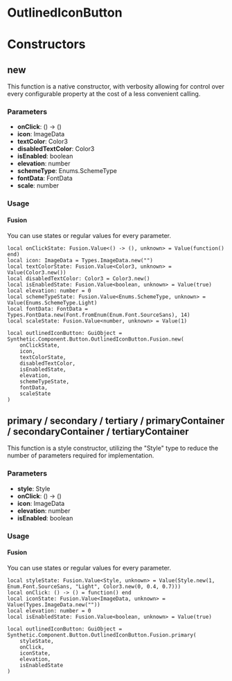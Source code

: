 # OutlinedIconButton


# Constructors


## new
This function is a native constructor, with verbosity allowing for control over every configurable property at the cost of a less convenient calling.

### Parameters
- **onClick**: () -> ()
- **icon**: ImageData
- **textColor**: Color3
- **disabledTextColor**: Color3
- **isEnabled**: boolean
- **elevation**: number
- **schemeType**: Enums.SchemeType
- **fontData**: FontData
- **scale**: number


### Usage

#### Fusion
You can use states or regular values for every parameter.
```luau
local onClickState: Fusion.Value<() -> (), unknown> = Value(function() end)
local icon: ImageData = Types.ImageData.new("")
local textColorState: Fusion.Value<Color3, unknown> = Value(Color3.new())
local disabledTextColor: Color3 = Color3.new()
local isEnabledState: Fusion.Value<boolean, unknown> = Value(true)
local elevation: number = 0
local schemeTypeState: Fusion.Value<Enums.SchemeType, unknown> = Value(Enums.SchemeType.Light)
local fontData: FontData = Types.FontData.new(Font.fromEnum(Enum.Font.SourceSans), 14)
local scaleState: Fusion.Value<number, unknown> = Value(1)

local outlinedIconButton: GuiObject = Synthetic.Component.Button.OutlinedIconButton.Fusion.new(
	onClickState,
	icon,
	textColorState,
	disabledTextColor,
	isEnabledState,
	elevation,
	schemeTypeState,
	fontData,
	scaleState
)
```
## primary / secondary / tertiary / primaryContainer / secondaryContainer / tertiaryContainer
This function is a style constructor, utilizing the "Style" type to reduce the number of parameters required for implementation.

### Parameters
- **style**: Style
- **onClick**: () -> ()
- **icon**: ImageData
- **elevation**: number
- **isEnabled**: boolean


### Usage

#### Fusion
You can use states or regular values for every parameter.
```luau
local styleState: Fusion.Value<Style, unknown> = Value(Style.new(1, Enum.Font.SourceSans, "Light", Color3.new(0, 0.4, 0.7)))
local onClick: () -> () = function() end
local iconState: Fusion.Value<ImageData, unknown> = Value(Types.ImageData.new(""))
local elevation: number = 0
local isEnabledState: Fusion.Value<boolean, unknown> = Value(true)

local outlinedIconButton: GuiObject = Synthetic.Component.Button.OutlinedIconButton.Fusion.primary(
	styleState,
	onClick,
	iconState,
	elevation,
	isEnabledState
)
```